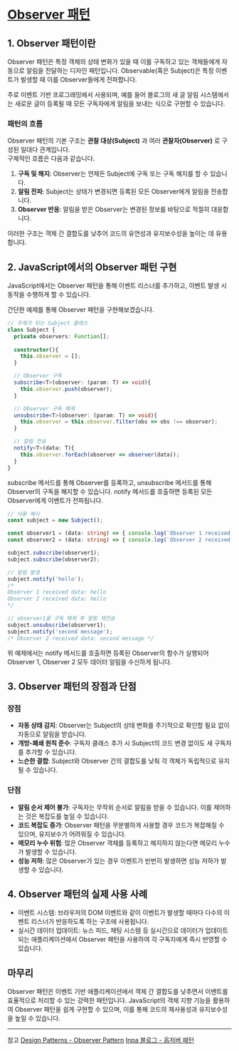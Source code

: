 # [Observer 패턴](https://velog.io/@iberis/Observer-패턴)

## 1. Observer 패턴이란
Observer 패턴은 특정 객체의 상태 변화가 있을 때 이를 구독하고 있는 객체들에게 자동으로 알림을 전달하는 디자인 패턴입니다. Observable(혹은 Subject)은 특정 이벤트가 발생할 때 이를 Observer들에게 전파합니다.

주로 이벤트 기반 프로그래밍에서 사용되며, 예를 들어 블로그의 새 글 알림 시스템에서는 새로운 글이 등록될 때 모든 구독자에게 알림을 보내는 식으로 구현할 수 있습니다.

### 패턴의 흐름
Observer 패턴의 기본 구조는 **관찰 대상(Subject)** 과 여러 **관찰자(Observer)** 로 구성된 일대다 관계입니다.\
구체적인 흐름은 다음과 같습니다.

1. **구독 및 해지**: Observer는 언제든 Subject에 구독 또는 구독 해지를 할 수 있습니다.
2. **알림 전파**: Subject는 상태가 변경되면 등록된 모든 Observer에게 알림을 전송합니다.
3. **Observer 반응**: 알림을 받은 Observer는 변경된 정보를 바탕으로 적절히 대응합니다.

이러한 구조는 객체 간 결합도를 낮추어 코드의 유연성과 유지보수성을 높이는 데 유용합니다.

## 2. JavaScript에서의 Observer 패턴 구현
JavaScript에서는 Observer 패턴을 통해 이벤트 리스너를 추가하고, 이벤트 발생 시 동작을 수행하게 할 수 있습니다. 

간단한 예제를 통해 Observer 패턴을 구현해보겠습니다.

```ts
// 주체가 되는 Subject 클래스
class Subject {
  private observers: Function[];
  
  constructor(){
    this.observer = [];
  }

  // Observer 구독
  subscribe<T>(observer: (param: T) => void){
    this.observer.push(observer);
  }

  // Observer 구독 해제
  unsubscribe<T>(observer: (param: T) => void){
    this.observer = this.observer.filter(obs => obs !== observer);
  }

  // 알림 전송
  notify<T>(data: T){
    this.observer.forEach(observer => observer(data));
  }
}
```

subscribe 메서드를 통해 Observer를 등록하고, unsubscribe 메서드를 통해 Observer의 구독을 해지할 수 있습니다. notify 메서드를 호출하면 등록된 모든 Observer에게 이벤트가 전파됩니다.

```ts
// 사용 예시
const subject = new Subject();

const observer1 = (data: string) => { console.log(`Observer 1 received data: ${data}`) };
const observer2 = (data: string) => { console.log(`Observer 2 received data: ${data}`) };

subject.subscribe(observer1);
subject.subscribe(observer2);

// 알림 발생
subject.notify('hello'); 
/*
Observer 1 received data: hello
Observer 2 received data: hello
*/

// observer1을 구독 해제 후 알림 재전송
subject.unsubscribe(observer1);
subject.notify('second message'); 
/* Observer 2 received data: second message */
```

위 예제에서는 notify 메서드를 호출하면 등록된 Observer의 함수가 실행되어 Observer 1, Observer 2 모두 데이터 알림을 수신하게 됩니다.

## 3. Observer 패턴의 장점과 단점
### 장점
- **자동 상태 감지**: Observer는 Subject의 상태 변화를 주기적으로 확인할 필요 없이 자동으로 알림을 받습니다.
- **개방-폐쇄 원칙 준수**: 구독자 클래스 추가 시 Subject의 코드 변경 없이도 새 구독자를 추가할 수 있습니다.
- **느슨한 결합**: Subject와 Observer 간의 결합도를 낮춰 각 객체가 독립적으로 유지될 수 있습니다.

### 단점
- **알림 순서 제어 불가**: 구독자는 무작위 순서로 알림을 받을 수 있습니다. 이를 제어하는 것은 복잡도를 높일 수 있습니다.
- **코드 복잡도 증가**: Observer 패턴을 무분별하게 사용할 경우 코드가 복잡해질 수 있으며, 유지보수가 어려워질 수 있습니다.
- **메모리 누수 위험**: 많은 Observer 객체를 등록하고 해지하지 않는다면 메모리 누수가 발생할 수 있습니다.
- **성능 저하**: 많은 Observer가 있는 경우 이벤트가 빈번히 발생하면 성능 저하가 발생할 수 있습니다.

## 4. Observer 패턴의 실제 사용 사례
- 이벤트 시스템: 브라우저의 DOM 이벤트와 같이 이벤트가 발생할 때마다 다수의 이벤트 리스너가 반응하도록 하는 구조에 사용됩니다.
- 실시간 데이터 업데이트: 뉴스 피드, 채팅 시스템 등 실시간으로 데이터가 업데이트되는 애플리케이션에서 Observer 패턴을 사용하여 각 구독자에게 즉시 반영할 수 있습니다.

## 마무리
Observer 패턴은 이벤트 기반 애플리케이션에서 객체 간 결합도를 낮추면서 이벤트를 효율적으로 처리할 수 있는 강력한 패턴입니다. JavaScript의 객체 지향 기능을 활용하여 Observer 패턴을 쉽게 구현할 수 있으며, 이를 통해 코드의 재사용성과 유지보수성을 높일 수 있습니다.


---
참고 
[Design Patterns - Observer Pattern](https://patterns-dev-kr.github.io/design-patterns/observer-pattern/)
[Inpa 블로그 - 옵저버 패턴](https://inpa.tistory.com/entry/GOF-%F0%9F%92%A0-%EC%98%B5%EC%A0%80%EB%B2%84Observer-%ED%8C%A8%ED%84%B4-%EC%A0%9C%EB%8C%80%EB%A1%9C-%EB%B0%B0%EC%9B%8C%EB%B3%B4%EC%9E%90)